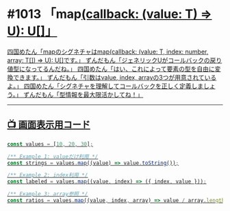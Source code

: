 # #1013 「map<U>(callback: (value: T) => U): U[]」

四国めたん「mapのシグネチャはmap<U>(callback: (value: T, index: number, array: T[]) => U): U[]です。」
ずんだもん「ジェネリックUがコールバックの戻り値型になってるんだね。」
四国めたん「はい、これによって要素の型を自由に変換できます。」
ずんだもん「引数はvalue, index, arrayの3つが用意されているよ。」
四国めたん「シグネチャを理解してコールバックを正しく定義しましょう。」
ずんだもん「型情報を最大限活かしてね！」

---

## 📺 画面表示用コード

```typescript
const values = [10, 20, 30];

/** Example 1: valueだけ利用 */
const strings = values.map((value) => value.toString());

/** Example 2: index利用 */
const labeled = values.map((value, index) => ({ index, value }));

/** Example 3: array参照 */
const ratios = values.map((value, index, array) => value / array.length);
```
